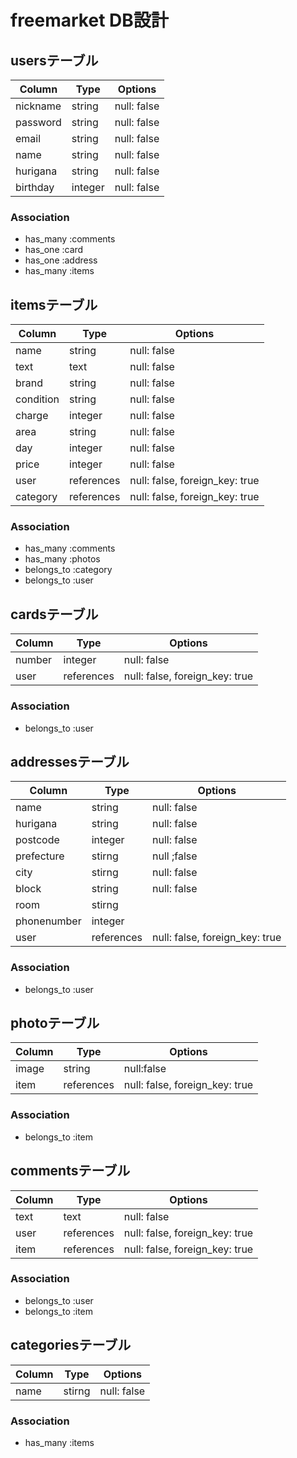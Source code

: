 # freemarket DB設計
## usersテーブル
|Column|Type|Options|
|------|----|-------|
|nickname|string|null: false|
|password|string|null: false|
|email|string|null: false|
|name|string|null: false|
|hurigana|string|null: false|
|birthday|integer|null: false|
### Association
- has_many :comments
- has_one :card
- has_one :address
- has_many :items
## itemsテーブル
|Column|Type|Options|
|------|----|-------|
|name|string|null: false|
|text|text|null: false|
|brand|string|null: false|
|condition|string|null: false|
|charge|integer|null: false|
|area|string|null: false|
|day|integer|null: false|
|price|integer|null: false|
|user|references|null: false, foreign_key: true|
|category|references|null: false, foreign_key: true|
### Association
- has_many :comments
- has_many :photos
- belongs_to :category
- belongs_to :user

## cardsテーブル
|Column|Type|Options|
|------|----|-------|
|number|integer|null: false|
|user|references|null: false, foreign_key: true|
### Association
- belongs_to :user

## addressesテーブル
|Column|Type|Options|
|------|----|-------|
|name|string|null: false|
|hurigana|string|null: false|
|postcode|integer|null: false|
|prefecture|stirng|null ;false|
|city|stirng|null: false|
|block|string|null: false|
|room|stirng||
|phonenumber|integer||
|user|references|null: false, foreign_key: true|
### Association
- belongs_to :user
## photoテーブル
|Column|Type|Options|
|------|----|-------|
|image|string|null:false|
|item|references|null: false, foreign_key: true|
### Association
- belongs_to :item
## commentsテーブル
|Column|Type|Options|
|------|----|-------|
|text|text|null: false|
|user|references|null: false, foreign_key: true|
|item|references|null: false, foreign_key: true|
### Association
- belongs_to :user
- belongs_to :item

## categoriesテーブル
|Column|Type|Options|
|------|----|-------|
|name|stirng|null: false|
### Association
- has_many :items